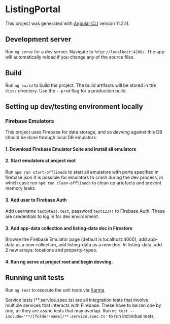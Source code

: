 # ListingPortal

This project was generated with [Angular CLI](https://github.com/angular/angular-cli) version 11.2.11.

## Development server

Run `ng serve` for a dev server. Navigate to `http://localhost:4200/`. The app will automatically reload if you change any of the source files.

## Build

Run `ng build` to build the project. The build artifacts will be stored in the `dist/` directory. Use the `--prod` flag for a production build.

## Setting up dev/testing environment locally

### Firebase Emulators
This project uses Firebase for data storage, and so devving against this DB should be done through local DB emulators.

#### 1. Download Firebase Emulator Suite and install all emulators
#### 2. Start emulators at project root
Run `npm run start-offlinedb` to start all emulators with ports specified in firebase.json
It is possible for emulators to crash during the dev process, in which case run `npm run clean-offlinedb` to clean up 
artefacts and prevent memory leaks

#### 3. Add user to Firebase Auth
Add username `test@test.test`, password `test1234!` to Firebase Auth. These are credentials to log in for dev environment.

#### 3. Add app-data collection and listing-data doc in Firestore
Browse the Firebase Emulator page (default is localhost:4000), add app-data as a new collection, add listing-data as a new doc. In listing-data, add 2 new arrays: locations and property-types.

#### 4. Run ng serve at project root and begin devving.

## Running unit tests

Run `ng test` to execute the unit tests via [Karma](https://karma-runner.github.io).

Service tests (**.service.spec.ts) are all integration tests that involve multiple services that interacts with Firebase. These have to be ran one by one, as they are async tests that may overlap. Run `ng test --include='**/[folder-name]/**.service.spec.ts'` to run individual tests.